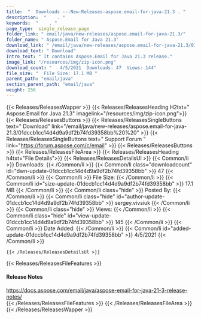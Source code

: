 ```yaml
---
title:  "  Downloads ---New-Releases-aspose.email-for-java-21.3 . " 
description:  "    . " 
keywords:  "    . " 
page_type:  single_release_page
folder_link: " email/java/new-releases/aspose.email-for-java-21.3/"
folder_name: " Aspose.Email for Java 21.3"
download_link: " /email/java/new-releases/aspose.email-for-java-21.3/01dccb1cc14d4d9a9df2b74fd39358bb"
download_text: " Download"
Intro_text: " It contains Aspose.Email for Java 21.3 release."
image_link: "/resources/img/zip-icon.png"
download_count: "   4/5/2021  Downloads: 47  Views: 144"
file_size: "  File Size: 17.1 MB "
parent_path: "email/java"
section_parent_path: "email/java"
weight: 256
---
```


{{< Releases/ReleasesWapper >}}
  {{< Releases/ReleasesHeading H2txt=" Aspose.Email for Java 21.3" imagelink="/resources/img/zip-icon.png">}}
  {{< Releases/ReleasesButtons >}}
    {{< Releases/ReleasesSingleButtons text=" Download" link="/email/java/new-releases/aspose.email-for-java-21.3/01dccb1cc14d4d9a9df2b74fd39358bb%20%20" >}}
    {{< Releases/ReleasesSingleButtons text=" Support Forum " link="https://forum.aspose.com/c/email" >}}
  {{< Releases/ReleasesButtons >}}
  {{< Releases/ReleasesFileArea >}}
    {{< Releases/ReleasesHeading h4txt="File Details">}}
    {{< Releases/ReleasesDetailsUl >}}
            {{< Common/li  >}} Downloads: {{< /Common/li >}} 
      {{< Common/li class="downloadcount" id="dwn-update-01dccb1cc14d4d9a9df2b74fd39358bb" >}} 47 {{< /Common/li >}} 
      {{< Common/li  >}} File Size: {{< /Common/li >}} 
      {{< Common/li id="size-update-01dccb1cc14d4d9a9df2b74fd39358bb" >}} 17.1 MB {{< /Common/li >}} 
      {{< Common/li  class="hide" >}} Posted By: {{< /Common/li >}} 
      {{< Common/li class="hide" id="author-update-01dccb1cc14d4d9a9df2b74fd39358bb" >}} sergey.vivsiuk {{< /Common/li >}} 
      {{< Common/li class="hide"  >}} Views: {{< /Common/li >}} 
      {{< Common/li class="hide" id="view-update-01dccb1cc14d4d9a9df2b74fd39358bb" >}} 145 {{< /Common/li >}} 
      {{< Common/li  >}} Date Added: {{< /Common/li >}} 
      {{< Common/li id="added-update-01dccb1cc14d4d9a9df2b74fd39358bb" >}} 4/5/2021 {{< /Common/li >}} 

    {{< /Releases/ReleasesDetailsUl >}}

  {{< Releases/ReleasesFileFeatures >}}
      <h4>Release Notes</h4><div><a href="https://docs.aspose.com/email/java/aspose-email-for-java-21-3-release-notes/">https://docs.aspose.com/email/java/aspose-email-for-java-21-3-release-notes/</a></div>
  {{< /Releases/ReleasesFileFeatures >}}
 {{< /Releases/ReleasesFileArea >}}
{{< /Releases/ReleasesWapper >}}


